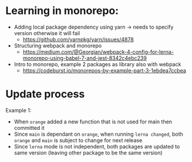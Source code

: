 # Learning in monorepo:

- Adding local package dependency using yarn -> needs to specify version otherwise it will fail
  - https://github.com/yarnpkg/yarn/issues/4878
- Structuring webpack and monorepo
  - https://medium.com/@Georgian/webpack-4-config-for-lerna-monorepo-using-babel-7-and-jest-8342c4ebc239
- Intro to monorepo, example 2 packages as library also with webpack
  - https://codeburst.io/monorepos-by-example-part-3-1ebdea7ccbea

# Update process

Example 1:
- When `orange` added a new function that is not used for main then committed it
- Since `main` is dependant on `orange`, when running `lerna changed`, both `orange` and `main` is subject to change for next release
- Since `lerna` mode is not independent, both packages are updated to same version (leaving other package to be the same version)
